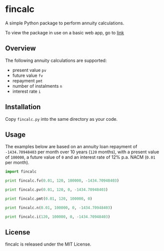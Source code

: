 # fincalc

A simple Python package to perform annuity calculations.

To view the package in use on a basic web app, go to [link](http://fincalcapp.appspot.com)


## Overview

The following annuity calculations are supported:

 * present value `pv`
 * future value `fv`
 * repayment `pmt`
 * number of instalments `n`
 * interest rate `i`
 
   
## Installation
   
Copy ```fincalc.py``` into the same directory as your code.
   
## Usage
   
The examples below are based on an annuity loan repayment of `-1434.70948403` per month over 10 years (`120` months), with a present value of `100000`, a future value of `0` and an interest rate of 12% p.a. NACM (`0.01` per month).
   
```Python
import fincalc

print fincalc.fv(0.01, 120, 100000, -1434.70948403)

print fincalc.pv(0.01, 120, 0, -1434.70948403)

print fincalc.pmt(0.01, 120, 100000, 0)

print fincalc.n(0.01, 100000, 0, -1434.70948403)

print fincalc.i(120, 100000, 0, -1434.70948403)
```

   
## License
   
fincalc is released under the MIT License.





